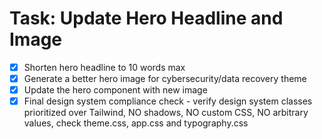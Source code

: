 # Task: Update Hero Headline and Image

- [x] Shorten hero headline to 10 words max
- [x] Generate a better hero image for cybersecurity/data recovery theme
- [x] Update the hero component with new image
- [x] Final design system compliance check - verify design system classes prioritized over Tailwind, NO shadows, NO custom CSS, NO arbitrary values, check theme.css, app.css and typography.css
